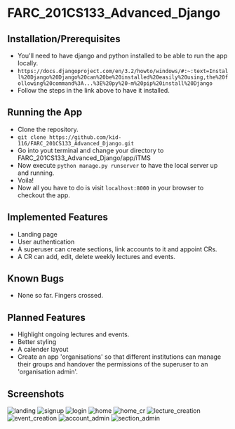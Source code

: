 # FARC_201CS133_Advanced_Django

## Installation/Prerequisites
- You'll need to have django and python installed to be able to run the app locally. 
- ```https://docs.djangoproject.com/en/3.2/howto/windows/#:~:text=Install%20Django%20Django%20can%20be%20installed%20easily%20using,the%20following%20command%3A...%3E%20py%20-m%20pip%20install%20Django```
- Follow the steps in the link above to have it installed.

## Running the App
- Clone the repository.
- ```git clone https://github.com/kid-116/FARC_201CS133_Advanced_Django.git```
- Go into yout terminal and change your directory to FARC_201CS133_Advanced_Django/app/iTMS
- Now execute ```python manage.py runserver``` to have the local server up and running.
- Voila!
- Now all you have to do is visit ```localhost:8000``` in your browser to checkout the app.

## Implemented Features
- Landing page
- User authentication
- A superuser can create sections, link accounts to it and appoint CRs.
- A CR can add, edit, delete weekly lectures and events.

## Known Bugs
- None so far. Fingers crossed.

## Planned Features
- Highlight ongoing lectures and events.
- Better styling
- A calender layout
- Create an app 'organisations' so that different institutions can manage their groups and handover the permissions of the superuser to an 'organisation admin'.

## Screenshots
![landing](https://user-images.githubusercontent.com/75692643/120427259-390fab80-c38f-11eb-9bda-25fe33d5e415.jpeg)
![signup](https://user-images.githubusercontent.com/75692643/120427266-3ad96f00-c38f-11eb-8901-0b25fe59b90b.jpeg)
![login](https://user-images.githubusercontent.com/75692643/120427270-3ca33280-c38f-11eb-86fb-127c1bbfad7e.jpeg)
![home](https://user-images.githubusercontent.com/75692643/120427277-3f9e2300-c38f-11eb-8854-ae7de552abb7.jpeg)
![home_cr](https://user-images.githubusercontent.com/75692643/120427280-40cf5000-c38f-11eb-86b8-93eced8ef0d8.jpeg)
![lecture_creation](https://user-images.githubusercontent.com/75692643/120427290-488ef480-c38f-11eb-9f7b-40f37b563268.jpeg)
![event_creation](https://user-images.githubusercontent.com/75692643/120427295-4af14e80-c38f-11eb-9baf-f41ab15f2db4.jpeg)
![account_admin](https://user-images.githubusercontent.com/75692643/120427310-504e9900-c38f-11eb-91c4-8560c3d69231.jpeg)
![section_admin](https://user-images.githubusercontent.com/75692643/120427316-52185c80-c38f-11eb-82cc-3c6326cef9a1.jpeg)
